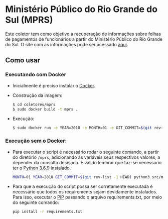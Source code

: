 # Ministério Público do Rio Grande do Sul (MPRS)

Este coletor tem como objetivo a recuperação de informações sobre folhas de pagamentos de funcionários a partir do Ministério Público do Rio Grande do Sul. O site com as informações pode ser acessado [aqui](https://transparencia.mprs.mp.br).

## Como usar
### Executando com Docker

 - Inicialmente é preciso instalar o [Docker](https://docs.docker.com/install/). 

 - Construção da imagem:

    ```sh
    $ cd coletores/mprs
    $ sudo docker build -t mprs .
    ```
 - Execução:
 
    ```sh
    $ sudo docker run -e YEAR=2018 -e MONTH=01 -e GIT_COMMIT=$(git rev-list -1 HEAD) mprs
    ```
### Execução sem o Docker:

- Para executar o script é necessário rodar o seguinte comando, a partir do diretório `/mprs`, adicionando às variáveis seus respectivos valores, a depender da consulta desejada. É válido lembrar que faz-se necessario ter o [Python 3.6.9](https://www.python.org/downloads/) instalado.

    ```sh
    MONTH=01 YEAR=2018 GIT_COMMIT=$(git rev-list -1 HEAD) python3 src/main.py
    ```
- Para que a execução do script possa ser corretamente executada é necessário que todos os requirements sejam devidamente instalados. Para isso, executar o [PIP](https://pip.pypa.io/en/stable/installing/) passando o arquivo requirements.txt, por meio do seguinte comando:

   ```sh
   pip install -r requirements.txt
   ```